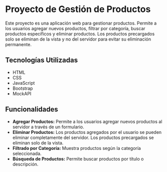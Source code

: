 # Proyecto de Gestión de Productos

Este proyecto es una aplicación web para gestionar productos. Permite a los usuarios agregar nuevos productos, filtrar por categoría, buscar productos específicos y eliminar productos. Los productos precargados solo se eliminan de la vista y no del servidor para evitar su eliminación permanente.

## Tecnologías Utilizadas

- HTML
- CSS
- JavaScript
- Bootstrap
- MockAPI

## Funcionalidades

- **Agregar Productos:** Permite a los usuarios agregar nuevos productos al servidor a través de un formulario.
- **Eliminar Productos:** Los productos agregados por el usuario se pueden eliminar completamente del servidor. Los productos precargados se eliminan solo de la vista.
- **Filtrado por Categoría:** Muestra productos según la categoría seleccionada.
- **Búsqueda de Productos:** Permite buscar productos por título o descripción.
